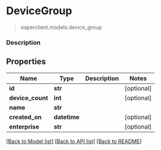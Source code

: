 # DeviceGroup
> esperclient.models.device_group

### Description

## Properties
Name | Type | Description | Notes
------------ | ------------- | ------------- | -------------
**id** | **str** |  | [optional] 
**device_count** | **int** |  | [optional] 
**name** | **str** |  | 
**created_on** | **datetime** |  | [optional] 
**enterprise** | **str** |  | [optional] 

[[Back to Model list]](../README.md#documentation-for-models) [[Back to API list]](../README.md#documentation-for-api-endpoints) [[Back to README]](../README.md)


